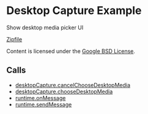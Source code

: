 
Desktop Capture Example
=======

Show desktop media picker UI

[Zipfile](http://developer.chrome.com/extensions/examples/api/desktopCapture.zip)

Content is licensed under the [Google BSD License](https://developers.google.com/open-source/licenses/bsd).

Calls
-----

* [desktopCapture.cancelChooseDesktopMedia](https://developer.chrome.com/extensions/desktopCapture#method-cancelChooseDesktopMedia)
* [desktopCapture.chooseDesktopMedia](https://developer.chrome.com/extensions/desktopCapture#method-chooseDesktopMedia)
* [runtime.onMessage](https://developer.chrome.com/extensions/runtime#event-onMessage)
* [runtime.sendMessage](https://developer.chrome.com/extensions/runtime#method-sendMessage)